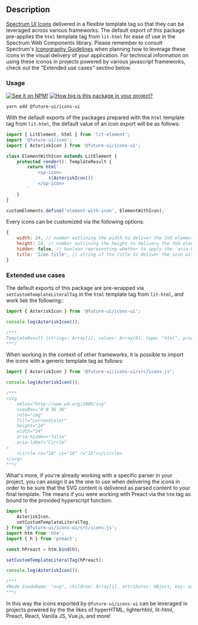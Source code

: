 ## Description

[Spectrum UI Icons](https://spectrum.adobe.com/page/icons/) delivered in a flexible template tag so that they can be leveraged across various frameworks. The default export of this package pre-applies the `html` template tag from `lit-html` for ease of use in the Spectrum Web Components library. Please remember to consult Spectrum's [Iconography Guidelines](https://spectrum.adobe.com/page/iconography/) when planning how to leverage these icons in the visual delivery of your application. For technical information on using these iconos in projects powered by various javascript frameworks, check out the "Extended use cases" sectino below.

### Usage

[![See it on NPM!](https://img.shields.io/npm/v/@future-ui/icons-ui?style=for-the-badge)](https://www.npmjs.com/package/@future-ui/icons-ui)
[![How big is this package in your project?](https://img.shields.io/bundlephobia/minzip/@future-ui/icons-ui?style=for-the-badge)](https://bundlephobia.com/result?p=@future-ui/icons-ui)

```
yarn add @future-ui/icons-ui
```

With the default exports of the packages prepared with the `html` template tag from `lit-html`, the default value of an icon export will be as follows:

```js
import { LitElement, html } from 'lit-element';
import '@future-ui/icon';
import { AsteriskIcon } from '@future-ui/icons-ui';

class ElementWithIcon extends LitElement {
    protected render(): TemplateResult {
        return html`
            <sp-icon>
                ${AsteriskIcon()}
            </sp-icon>
        `
    }
}

customElements.define('element-with-icon', ElementWithIcon);
```

Every icons can be customized via the following options:

```js
{
    width: 24, // number outlining the width to deliver the SVG element with
    height: 24, // number outlining the height to delivery the SVG element with
    hidden: false, // boolean representing whether to apply the `aria-hidden` attribute
    title: 'Icon title', // string of the title to deliver the icon with
}
```

### Extended use cases

The default exports of this package are pre-wrapped via `setCustomTemplateLiteralTag` in the `html` template tag from `lit-html`, and work liek the following::

```js
import { AsteriskIcon } from '@future-ui/icons-ui';

console.log(AsteriskIcon());

/***
TemplateResult {strings: Array[1], values: Array[0], type: "html", processor: DefaultTemplateProcessor, constructor: Object}
***/
```

When working in the context of other frameworks, it is possible to import the icons with a generic template tag as follows:

```js
import { AsteriskIcon } from '@future-ui/icons-ui/src/icons.js';

console.log(AsteriskIcon());

/***
<svg
    xmlns="http://www.w3.org/2000/svg"
    viewBox="0 0 36 36"
    role="img"
    fill="currentColor"
    height="24"
    width="24"
    aria-hidden="false"
    aria-label="Circle"
>
    <circle cx="18" cy="18" r="16"></circle>
</svg>
***/
```

What's more, if you're already working with a specific parser in your project, you can assign it as the one to use when delivering the icons in order to be sure that the SVG content is delivered as parsed content to your final template. The means if you were working with Preact via the `htm` tag as bound to the provided hyperscript function:

```js
import {
    AsteriskIcon,
    setCustomTemplateLiteralTag,
} from '@future-ui/icons-ui/src/icons.js';
import htm from 'htm';
import { h } from 'preact';

const hPreact = htm.bind(h);

setCustomTemplateLiteralTag(hPreact);

console.log(AsteriskIcon());

/***
VNode {nodeName: "svg", children: Array[1], attributes: Object, key: undefined, constructor: Object}
***/
```

In this way the icons exported by `@future-ui/icons-ui` can be leveraged in projects powered by the the likes of hyperHTML, lighterhtml, lit-html, Preact, React, Vanilla JS, Vue.js, and more!
